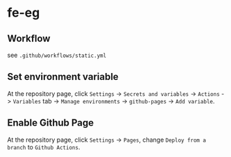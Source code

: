# fe-eg

## Workflow

see `.github/workflows/static.yml`

## Set environment variable

At the repository page, click `Settings` -> `Secrets and variables` -> `Actions` -> `Variables` tab -> `Manage environments` -> `github-pages` -> `Add variable`.

## Enable Github Page

At the repository page, click `Settings` -> `Pages`, change `Deploy from a branch` to `Github Actions`.

